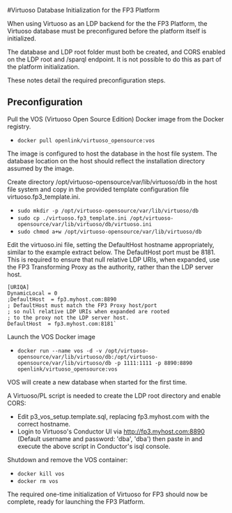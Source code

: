 #Virtuoso Database Initialization for the FP3 Platform

When using Virtuoso as an LDP backend for the the FP3 Platform, the Virtuoso database must be preconfigured before the platform itself is initialized. 

The database and LDP root folder must both be created, and CORS enabled on the LDP root and /sparql endpoint. It is not possible to do this as part of the platform initialization.

These notes detail the required preconfiguration steps.

## Preconfiguration 
Pull the VOS (Virtuoso Open Source Edition) Docker image from the Docker registry.

 * `docker pull openlink/virtuoso_opensource:vos`
 
The image is configured to host the database in the host file system. The database location on the host should reflect the installation directory assumed by the image. 

Create directory /opt/virtuoso-opensource/var/lib/virtuoso/db in the host file system and copy in the provided template configuration file virtuoso.fp3_template.ini.

* `sudo mkdir -p /opt/virtuoso-opensource/var/lib/virtuoso/db`
* `sudo cp ./virtuoso.fp3_template.ini /opt/virtuoso-opensource/var/lib/virtuoso/db/virtuoso.ini`
* `sudo chmod a+w /opt/virtuoso-opensource/var/lib/virtuoso/db`

Edit the virtuoso.ini file, setting the DefaultHost hostname appropriately, similar to the example extract below. The DefaultHost port must be 8181. This is required to ensure that null relative LDP URIs, when expanded, use the FP3 Transforming Proxy as the authority, rather than the LDP server host.

    [URIQA]
    DynamicLocal = 0
    ;DefaultHost  = fp3.myhost.com:8890
    ; DefaultHost must match the FP3 Proxy host/port 
    ; so null relative LDP URIs when expanded are rooted 
    ; to the proxy not the LDP server host.
    DefaultHost  = fp3.myhost.com:8181`

Launch the VOS Docker image

* `docker run --name vos -d -v /opt/virtuoso-opensource/var/lib/virtuoso/db:/opt/virtuoso-opensource/var/lib/virtuoso/db -p 1111:1111 -p 8890:8890 openlink/virtuoso_opensource:vos`

VOS will create a new database when started for the first time.

A Virtuoso/PL script is needed to create the LDP root directory and enable CORS:

* Edit p3_vos_setup.template.sql, replacing fp3.myhost.com with the correct hostname.
* Login to Virtuoso's Conductor UI via http://fp3.myhost.com:8890 (Default username and password: 'dba', 'dba') then paste in and execute the above script in Conductor's isql console.

Shutdown and remove the VOS container:

* `docker kill vos`
* `docker rm vos`

The required one-time initialization of Virtuoso for FP3 should now be complete, ready for launching the FP3 Platform.  

